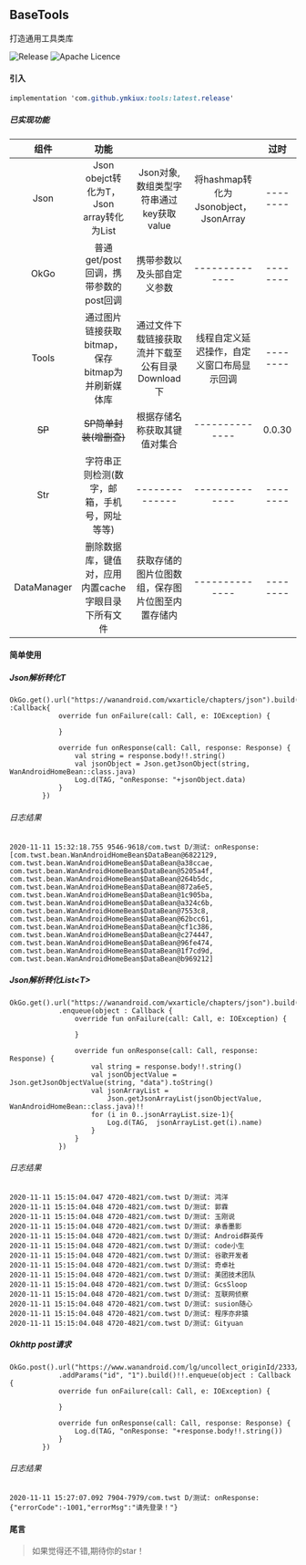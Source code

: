 ## BaseTools

打造通用工具类库

![Release](https://jitpack.io/v/ymkiux/tools.svg) ![Apache Licence](http://img.shields.io/badge/license-Apache2.0-ff6600.svg)

#### 引入

```css
implementation 'com.github.ymkiux:tools:latest.release'
```
##### 已实现功能

|    组件     |                        功能                         |                                                  |                                      | 过时 |
| :---------: | :-------------------------------------------------: | :----------------------------------------------: | :----------------------------------: |:---------------: |
|    Json     |     Json obejct转化为T，Json array转化为List<T>     |     Json对象,数组类型字符串通过key获取value      | 将hashmap转化为Jsonobject，JsonArray |--------|
|    OkGo     |        普通get/post回调，携带参数的post回调         |            携带参数以及头部自定义参数            |           \--------------            |--------|
|    Tools    |  通过图片链接获取bitmap，保存bitmap为并刷新媒体库   | 通过文件下载链接获取流并下载至公有目录Download下 |          线程自定义延迟操作，自定义窗口布局显示回调          |--------|
|   ~~SP~~    |               ~~SP简单封装(增删查)~~                |             根据存储名称获取其键值对集合             |           \--------------            |0.0.30|
|     Str     |                  字符串正则检测(数字，邮箱，手机号，网址等等)                  |                 \--------------                  |           \--------------            |--------|
| DataManager | 删除数据库，键值对，应用内置cache字眼目录下所有文件 | 获取存储的图片位图数组，保存图片位图至内置存储内 |           \--------------            |--------|


#### 简单使用

##### Json解析转化T

```
OkGo.get().url("https://wanandroid.com/wxarticle/chapters/json").build()!!.enqueue(object :Callback{
            override fun onFailure(call: Call, e: IOException) {

            }

            override fun onResponse(call: Call, response: Response) {
                val string = response.body!!.string()
                val jsonObject = Json.getJsonObject(string, WanAndroidHomeBean::class.java)
                Log.d(TAG, "onResponse: "+jsonObject.data)
            }
        })
```

###### 日志结果

```
2020-11-11 15:32:18.755 9546-9618/com.twst D/测试: onResponse: [com.twst.bean.WanAndroidHomeBean$DataBean@6822129, com.twst.bean.WanAndroidHomeBean$DataBean@a38ccae, com.twst.bean.WanAndroidHomeBean$DataBean@5205a4f, com.twst.bean.WanAndroidHomeBean$DataBean@264b5dc, com.twst.bean.WanAndroidHomeBean$DataBean@872a6e5, com.twst.bean.WanAndroidHomeBean$DataBean@1c905ba, com.twst.bean.WanAndroidHomeBean$DataBean@a324c6b, com.twst.bean.WanAndroidHomeBean$DataBean@7553c8, com.twst.bean.WanAndroidHomeBean$DataBean@62bcc61, com.twst.bean.WanAndroidHomeBean$DataBean@cf1c386, com.twst.bean.WanAndroidHomeBean$DataBean@c274447, com.twst.bean.WanAndroidHomeBean$DataBean@96fe474, com.twst.bean.WanAndroidHomeBean$DataBean@1f7cd9d, com.twst.bean.WanAndroidHomeBean$DataBean@b969212]
```

##### Json解析转化List\<T\>

```
OkGo.get().url("https://wanandroid.com/wxarticle/chapters/json").build()!!
            .enqueue(object : Callback {
                override fun onFailure(call: Call, e: IOException) {

                }

                override fun onResponse(call: Call, response: Response) {
                    val string = response.body!!.string()
                    val jsonObjectValue = Json.getJsonObjectValue(string, "data").toString()
                    val jsonArrayList =
                        Json.getJsonArrayList(jsonObjectValue, WanAndroidHomeBean::class.java)!!
                    for (i in 0..jsonArrayList.size-1){
                        Log.d(TAG,  jsonArrayList.get(i).name)
                    }
                }
            })
```

###### 日志结果

```
2020-11-11 15:15:04.047 4720-4821/com.twst D/测试: 鸿洋
2020-11-11 15:15:04.048 4720-4821/com.twst D/测试: 郭霖
2020-11-11 15:15:04.048 4720-4821/com.twst D/测试: 玉刚说
2020-11-11 15:15:04.048 4720-4821/com.twst D/测试: 承香墨影
2020-11-11 15:15:04.048 4720-4821/com.twst D/测试: Android群英传
2020-11-11 15:15:04.048 4720-4821/com.twst D/测试: code小生
2020-11-11 15:15:04.048 4720-4821/com.twst D/测试: 谷歌开发者
2020-11-11 15:15:04.048 4720-4821/com.twst D/测试: 奇卓社
2020-11-11 15:15:04.048 4720-4821/com.twst D/测试: 美团技术团队
2020-11-11 15:15:04.048 4720-4821/com.twst D/测试: GcsSloop
2020-11-11 15:15:04.048 4720-4821/com.twst D/测试: 互联网侦察
2020-11-11 15:15:04.048 4720-4821/com.twst D/测试: susion随心
2020-11-11 15:15:04.048 4720-4821/com.twst D/测试: 程序亦非猿
2020-11-11 15:15:04.048 4720-4821/com.twst D/测试: Gityuan
```

##### Okhttp post请求

```
OkGo.post().url("https://www.wanandroid.com/lg/uncollect_originId/2333/json")
            .addParams("id", "1").build()!!.enqueue(object : Callback {
            override fun onFailure(call: Call, e: IOException) {

            }

            override fun onResponse(call: Call, response: Response) {
                Log.d(TAG, "onResponse: "+response.body!!.string())
            }
        })
```

###### 日志结果

```
2020-11-11 15:27:07.092 7904-7979/com.twst D/测试: onResponse: {"errorCode":-1001,"errorMsg":"请先登录！"}
```

#### 尾言

> 如果觉得还不错,期待你的star！
